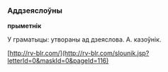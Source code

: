 ### Аддзеяслоўны
**прыметнік**

У граматыцы: утвораны ад дзеяслова. А. казоўнік.

<a rel="author">[http://rv-blr.com/](http://rv-blr.com/slounik.jsp?letterId=0&maskId=0&pageId=116)</a>

